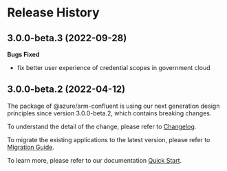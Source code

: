 # Release History

## 3.0.0-beta.3 (2022-09-28)

**Bugs Fixed**

  -  fix better user experience of credential scopes in government cloud

## 3.0.0-beta.2 (2022-04-12)

The package of @azure/arm-confluent is using our next generation design principles since version 3.0.0-beta.2, which contains breaking changes.

To understand the detail of the change, please refer to [Changelog](https://aka.ms/js-track2-changelog).

To migrate the existing applications to the latest version, please refer to [Migration Guide](https://aka.ms/js-track2-migration-guide).

To learn more, please refer to our documentation [Quick Start](https://aka.ms/js-track2-quickstart).
